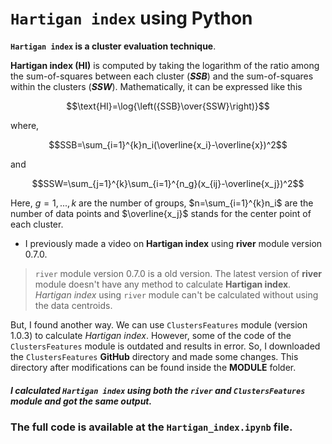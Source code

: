 # `Hartigan index` using Python

__`Hartigan index` is a cluster evaluation technique__.

__Hartigan index (HI)__ is computed by taking the logarithm of the ratio among the sum-of-squares between each cluster (__*SSB*__) and the sum-of-squares within the clusters (__*SSW*__). Mathematically, it can be expressed like this

$$\text{HI}=\log{\left({SSB}\over{SSW}\right)}$$

where,

$$SSB=\sum_{i=1}^{k}n_i(\overline{x_i}-\overline{x})^2$$

and

$$SSW=\sum_{j=1}^{k}\sum_{i=1}^{n_g}(x_{ij}-\overline{x_j})^2$$

Here, $g=1,...,k$ are the number of groups, $n=\sum_{i=1}^{k}n_i$ are the number of data points and $\overline{x_j}$ stands for the center point of each cluster.

- I previously made a video on __Hartigan index__ using __river__ module version 0.7.0.

> `river` module version 0.7.0 is a old version. The latest version of __river__ module doesn't have any method to calculate __Hartigan index__. _Hartigan index_ using `river` module can't be calculated without using the data centroids.

But, I found another way. We can use `ClustersFeatures` module (version 1.0.3) to calculate _Hartigan index_. However, some of the code of the `ClustersFeatures` module is outdated and results in error. So, I downloaded the `ClustersFeatures` __GitHub__ directory and made some changes. This directory after modifications can be found inside the __MODULE__ folder.

##### _I calculated `Hartigan index` using both the `river` and `ClustersFeatures` module and got the same output_.

### The full code is available at the `Hartigan_index.ipynb` file.
